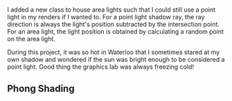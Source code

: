 #

I added a new class to house area lights such that I could still use a point light in my renders if I wanted to. For a point light shadow ray, the ray direction is always the light's position subtracted by the intersection point. For an area light, the light position is obtained by calculating a random point on the area light.

During this project, it was so hot in Waterloo that I sometimes stared at my own shadow and wondered if the sun was bright enough to be considered a point light. Good thing the graphics lab was always freezing cold!

## Phong Shading

